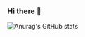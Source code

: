 ### Hi there 👋

![Anurag's GitHub stats](https://github-readme-stats.vercel.app/api?username=giatrung2012&show_icons=true&theme=dark&show_owner=true)



